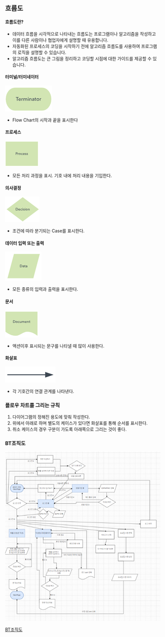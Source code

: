 ## 흐름도

#### 흐름도란?

- 데이터 흐름을 시각적으로 나타내는 흐름도는 프로그램이나 알고리즘을 작성하고 이를 다른 사람이나 협업자에게 설명할 때 유용합니다.
- 자동화된 프로세스의 코딩을 시작하기 전에 알고리즘 흐름도를 사용하여 프로그램의 로직을 설명할 수 있습니다.
- 알고리즘 흐름도는 큰 그림을 정리하고 코딩할 시점에 대한 가이드를 제공할 수 있습니다.

#### 터미널/터미네이터

![Alt text](image.png)

- Flow Chart의 시작과 끝을 표시한다

#### 프로세스

![Alt text](image-1.png)

- 모든 처리 과정을 표시. 기호 내에 처리 내용을 기입한다.

#### 의사결정

![Alt text](image-2.png)

- 조건에 따라 분기되는 Case를 표시한다.

#### 데이터 입력 또는 출력

![Alt text](image-3.png)

- 모든 종류의 입력과 출력을 표시한다.

#### 문서

![Alt text](image-4.png)

- 액션이후 표시되는 문구를 나타낼 때 많이 사용한다.

#### 화살표

![Alt text](image-5.png)

- 각 기호간의 연결 관계를 나타낸다.

### 플로우 차트를 그리는 규칙

1. 다이어그램의 정해진 용도에 맞춰 작성한다.
2. 위에서 아래로 하며 별도의 케이스가 있다면 화살표를 통해 순서를 표시한다.
3. 취소 케이스의 경우 구분이 가도록 아래쪽으로 그리는 것이 좋다.

### BT조직도

![Alt text](image-6.png)

[BT조직도](https://drive.google.com/file/d/1jVGymehbScB6eDT1dx2gxA7iz-GWu58o/view?usp=sharing)
